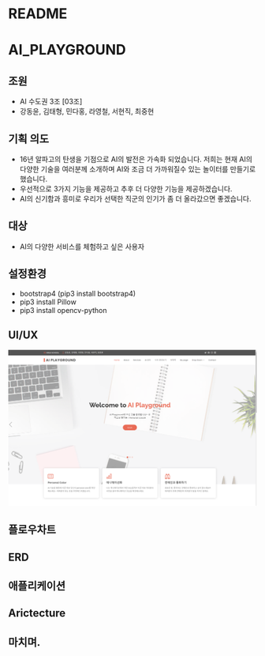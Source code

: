 # README

# AI_PLAYGROUND

## 조원

- AI 수도권 3조 [03조]
- 강동윤, 김태형, 민다홍, 라영철, 서현직, 최중현

## 기획 의도

- 16년 알파고의 탄생을 기점으로 AI의 발전은 가속화 되었습니다. 저희는 현재 AI의 다양한 기술을 여러분께 소개하며 AI와 조금 더 가까워질수 있는 놀이터를 만들기로 했습니다.
- 우선적으로 3가지 기능을 제공하고 추후 더 다양한 기능을 제공하겠습니다.
- AI의 신기함과 흥미로 우리가 선택한 직군의 인기가 좀 더 올라갔으면 좋겠습니다.

## 대상

- AI의 다양한 서비스를 체험하고 싶은 사용자

## 설정환경

- bootstrap4 (pip3 install bootstrap4)
- pip3 install Pillow
- pip3 install opencv-python

## UI/UX

![baseui.png](README%20caf42/baseui.png)

## 플로우차트

## ERD

## 애플리케이션

## Arictecture

## 마치며.